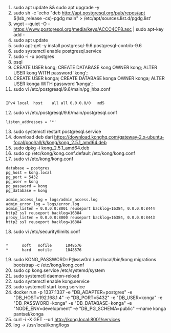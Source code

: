 1. sudo apt update && sudo apt upgrade -y
2. sudo sh -c 'echo "deb http://apt.postgresql.org/pub/repos/apt $(lsb_release -cs)-pgdg main" > /etc/apt/sources.list.d/pgdg.list'
3. wget --quiet -O - https://www.postgresql.org/media/keys/ACCC4CF8.asc | sudo apt-key add -
4. sudo apt update
5. sudo apt-get -y install postgresql-9.6 postgresql-contrib-9.6
6. sudo systemctl enable postgresql.service
7. sudo -i -u postgres
8. psql
9. CREATE USER kong; CREATE DATABASE kong OWNER kong; ALTER USER kong WITH password 'kong';
10. CREATE USER konga; CREATE DATABASE konga OWNER konga; ALTER USER konga WITH password 'konga';
11. sudo vi /etc/postgresql/9.6/main/pg_hba.conf

```text

IPv4 local	host	all	all	0.0.0.0/0	md5
```

12. sudo vi /etc/postgresql/9.6/main/postgresql.conf

```text
listen_addresses = '*'
```

13. sudo systemctl restart postgresql.service
14. download deb dari https://download.konghq.com/gateway-2.x-ubuntu-focal/pool/all/k/kong/kong_2.5.1_amd64.deb
15. sudo dpkg -i kong_2.5.1_amd64.deb
16. sudo cp /etc/kong/kong.conf.default /etc/kong/kong.conf
17. sudo vi /etc/kong/kong.conf

```text
database = postgres
pg_host = kong.local
pg_port = 5432
pg_user = kong
pg_password = kong
pg_database = kong

admin_access_log = logs/admin_access.log
admin_error_log = logs/error.log
admin_listen = 0.0.0.0:8001 reuseport backlog=16384, 0.0.0.0:8444 http2 ssl reuseport backlog=16384
proxy_listen = 0.0.0.0:8000 reuseport backlog=16384, 0.0.0.0:8443 http2 ssl reuseport backlog=16384

```

18. sudo vi /etc/security/limits.conf

```text

*      soft   nofile      1048576
*      hard   nofile      1048576
```

19. sudo KONG_PASSWORD=P@ssw0rd /usr/local/bin/kong migrations bootstrap -c /etc/kong/kong.conf
20. sudo cp kong.service /etc/systemd/system
21. sudo systemctl daemon-reload
22. sudo systemctl enable kong.service
23. sudo systemctl start kong.service
24. docker run -p 1337:1337 -e "DB_ADAPTER=postgres" -e "DB_HOST=192.168.1.4" -e "DB_PORT=5432" -e "DB_USER=konga" -e "DB_PASSWORD=konga" -e "DB_DATABASE=konga" -e "NODE_ENV=development" -e "DB_PG_SCHEMA=public" --name konga pantsel/konga
25. curl -i -X GET --url http://kong.local:8001/services
26. log -> /usr/local/kong/logs